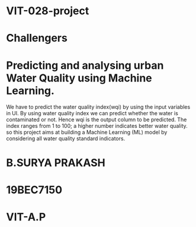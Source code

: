 # VIT-028-project 
# Challengers
# Predicting and analysing urban Water Quality using Machine Learning.
We have to predict the water quality index(wqi) by using the input variables in UI. By using water quality index we can predict whether the water is contaminated or not. Hence wqi is the output column to be predicted. The index ranges from 1 to 100; a higher number indicates better water quality.
so this project aims at building a Machine Learning (ML) model by considering all water quality standard indicators.


# B.SURYA PRAKASH

# 19BEC7150

# VIT-A.P

